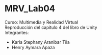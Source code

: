 # MRV_Lab04
Curso: Multimedia y Realidad Virtual<br>
Reproducción del capitulo 4 del libro de Unity<br>
Integrantes:<br>
- Karla Stephany Aranibar Tila<br>
- Henry Aymara Apaza<br>

